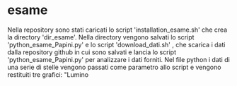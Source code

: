 # esame
Nella repository sono stati caricati lo script 'installation_esame.sh' che crea la directory 'dir_esame'. Nella directory vengono salvati lo script 'python_esame_Papini.py' e lo script  'download_dati.sh' , che scarica i dati dalla repository github in cui sono salvati e lancia lo script 'python_esame_Papini.py' per analizzare i dati forniti. Nel file python i dati di una serie di stelle vengono passati come parametro allo script e vengono restituiti tre grafici: "Lumino
